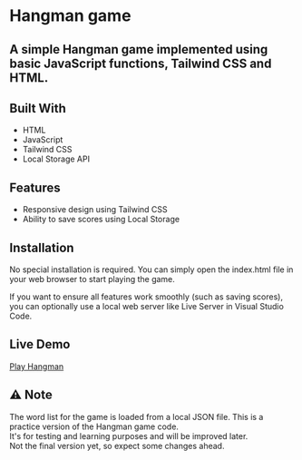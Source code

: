 # Hangman game 

## A simple Hangman game implemented using basic JavaScript functions, Tailwind CSS and HTML. 

## Built With

- HTML  
- JavaScript  
- Tailwind CSS  
- Local Storage API

## Features  

- Responsive design using Tailwind CSS
- Ability to save scores using Local Storage

## Installation  

No special installation is required.
You can simply open the index.html file in your web browser to start playing the game.

If you want to ensure all features work smoothly (such as saving scores), you can optionally use a local web server like Live Server in Visual Studio Code.

## Live Demo

[Play Hangman](https://bayat21.github.io/hangman-game/)

## ⚠️ Note

The word list for the game is loaded from a local JSON file.
This is a practice version of the Hangman game code.  
It's for testing and learning purposes and will be improved later.  
Not the final version yet, so expect some changes ahead.


